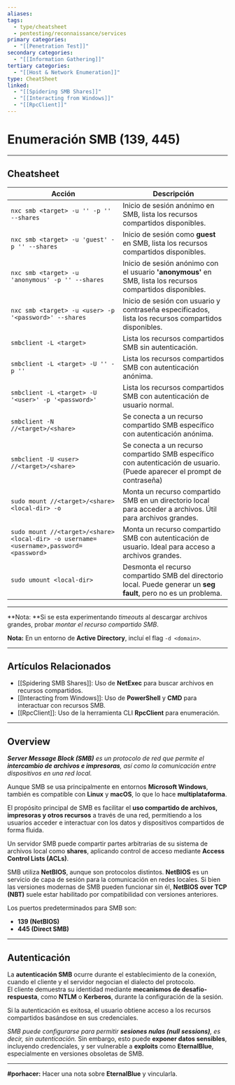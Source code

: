 ```yaml
---
aliases:
tags:
  - type/cheatsheet
  - pentesting/reconnaissance/services
primary categories:
  - "[[Penetration Test]]"
secondary categories:
  - "[[Information Gathering]]"
tertiary categories:
  - "[[Host & Network Enumeration]]"
type: CheatSheet
linked:
  - "[[Spidering SMB Shares]]"
  - "[[Interacting from Windows]]"
  - "[[RpcClient]]"
---
```

# Enumeración SMB (139, 445)


---

## Cheatsheet

|**Acción**|**Descripción**|
|---|---|
|`nxc smb <target> -u '' -p '' --shares`|Inicio de sesión anónimo en SMB, lista los recursos compartidos disponibles.|
|`nxc smb <target> -u 'guest' -p '' --shares`|Inicio de sesión como **guest** en SMB, lista los recursos compartidos disponibles.|
|`nxc smb <target> -u 'anonymous' -p '' --shares`|Inicio de sesión anónimo con el usuario **'anonymous'** en SMB, lista los recursos compartidos disponibles.|
|`nxc smb <target> -u <user> -p '<password>' --shares`|Inicio de sesión con usuario y contraseña especificados, lista los recursos compartidos disponibles.|
|`smbclient -L <target>`|Lista los recursos compartidos SMB sin autenticación.|
|`smbclient -L <target> -U '' -p ''`|Lista los recursos compartidos SMB con autenticación anónima.|
|`smbclient -L <target> -U '<user>' -p '<password>'`|Lista los recursos compartidos SMB con autenticación de usuario normal.|
|`smbclient -N //<target>/<share>`|Se conecta a un recurso compartido SMB específico con autenticación anónima.|
|`smbclient -U <user> //<target>/<share>`|Se conecta a un recurso compartido SMB específico con autenticación de usuario. (Puede aparecer el prompt de contraseña)|
|`sudo mount //<target>/<share> <local-dir> -o`|Monta un recurso compartido SMB en un directorio local para acceder a archivos. Útil para archivos grandes.|
|`sudo mount //<target>/<share> <local-dir> -o username=<username>,password=<password>`|Monta un recurso compartido SMB con autenticación de usuario. Ideal para acceso a archivos grandes.|
|`sudo umount <local-dir>`|Desmonta el recurso compartido SMB del directorio local. Puede generar un **seg fault**, pero no es un problema.|

---

**Nota: **Si se esta experimentando *timeouts* al descargar archivos grandes, probar *montar el recurso compartido SMB*.

**Nota:** En un entorno de **Active Directory**, incluí el flag `-d <domain>`.

---

## Artículos Relacionados

- [[Spidering SMB Shares]]: Uso de **NetExec** para buscar archivos en recursos compartidos.
- [[Interacting from Windows]]: Uso de **PowerShell** y **CMD** para interactuar con recursos SMB.
- [[RpcClient]]: Uso de la herramienta CLI **RpcClient** para enumeración.

---

## Overview

***Server Message Block (SMB)** es un protocolo de red que permite el **intercambio de archivos e impresoras**, así como la comunicación entre dispositivos en una red local.*

Aunque SMB se usa principalmente en entornos **Microsoft Windows**, también es compatible con **Linux** y **macOS**, lo que lo hace **multiplataforma**.

El propósito principal de SMB es facilitar el **uso compartido de archivos, impresoras y otros recursos** a través de una red, permitiendo a los usuarios acceder e interactuar con los datos y dispositivos compartidos de forma fluida.

Un servidor SMB puede compartir partes arbitrarias de su sistema de archivos local como **shares**, aplicando control de acceso mediante **Access Control Lists (ACLs)**.

SMB utiliza **NetBIOS**, aunque son protocolos distintos. **NetBIOS** es un servicio de capa de sesión para la comunicación en redes locales. Si bien las versiones modernas de SMB pueden funcionar sin él, **NetBIOS over TCP (NBT)** suele estar habilitado por compatibilidad con versiones anteriores.

Los puertos predeterminados para SMB son:
- **139 (NetBIOS)**
- **445 (Direct SMB)**

---

## Autenticación

La **autenticación SMB** ocurre durante el establecimiento de la conexión, cuando el cliente y el servidor negocian el dialecto del protocolo.  
El cliente demuestra su identidad mediante **mecanismos de desafío-respuesta**, como **NTLM** o **Kerberos**, durante la configuración de la sesión.

Si la autenticación es exitosa, el usuario obtiene acceso a los recursos compartidos basándose en sus credenciales.

*SMB puede configurarse para permitir **sesiones nulas (null sessions)**, es decir, sin autenticación.* Sin embargo, esto puede **exponer datos sensibles**, incluyendo credenciales, y ser vulnerable a **exploits** como **EternalBlue**, especialmente en versiones obsoletas de SMB.

---

**#porhacer:** Hacer una nota sobre **EternalBlue** y vincularla.